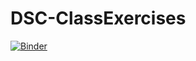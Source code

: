 # DSC-ClassExercises

[![Binder](https://mybinder.org/badge_logo.svg)](https://mybinder.org/v2/gh/SimonBojesen/DSC-ClassExercises/HEAD)
